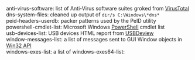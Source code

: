anti-virus-software: list of Anti-Virus software suites groked from [VirusTotal](https://www.virustotal.com/)  
dns-system-files: cleaned up output of `dir/s C:\Windows\*dns*`  
peid-headers-userdb: packer patterns used by the PeID utility  
powershell-cmdlet-list: Microsoft Windows [PowerShell](https://docs.microsoft.com/powershell/) cmdlet list  
usb-devices-list: USB devices HTML report from [USBDeview](http://nirsoft.net)  
window-messages-list: a list of messages sent to GUI Window objects in [Win32 API](http://www.winprog.org/tutorial/ "theForger's Win32 API Programming Tutorial")    
windows-exes-list: a list of 
windows-exes64-list:
